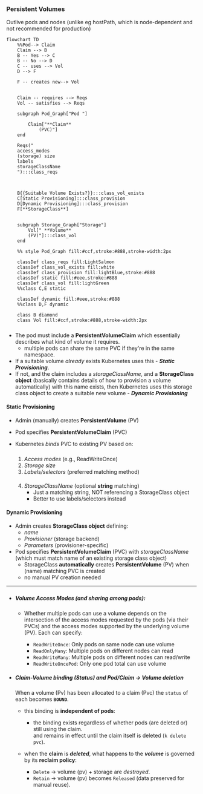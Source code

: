 ### Persistent Volumes
Outlive pods and nodes (unlike eg hostPath, which is node-dependent and not recommended for production)


```mermaid
flowchart TD
    %%Pod--> Claim
    Claim --> B
    B -- Yes --> C
    B -- No --> D
    C -- uses --> Vol
    D --> F
 
    F -- creates new--> Vol


    Claim -- requires --> Reqs
    Vol -- satisfies --> Reqs

    subgraph Pod_Graph["Pod "]
       
        Claim["**Claim**
            (PVC)"]
    end

    Reqs(" 
    access_modes
    (storage) size
    labels
    storageClassName
    "):::class_reqs
 

    
    B{{Suitable Volume Exists?}}:::class_vol_exists
    C[Static Provisioning]:::class_provision
    D[Dynamic Provisioning]:::class_provision
    F[**StorageClass**]
  

    subgraph Storage_Graph["Storage"]
        Vol[" **Volume** 
        (PV)"]:::class_vol
    end

    %% style Pod_Graph fill:#ccf,stroke:#888,stroke-width:2px

    classDef class_reqs fill:LightSalmon
    classDef class_vol_exists fill:white
    classDef class_provision fill:lightBlue,stroke:#888
    classDef static fill:#eee,stroke:#888
    classDef class_vol fill:lightGreen
    %%class C,E static

    classDef dynamic fill:#eee,stroke:#888
    %%class D,F dynamic

    class B diamond
    class Vol fill:#ccf,stroke:#888,stroke-width:2px
```



#####
- The pod must include a **PersistentVolumeClaim** which essentially describes what kind of volume it requires.
    - multiple pods can share the same PVC if they're in the same namespace.
- If a suitable volume *already* exists Kubernetes uses this - **_Static Provisioning_**.
- If not, and the claim includes a *storageClassName*, and a **StorageClass object** (basically contains details of how to provision a volume automatically) with this name exists, then Kubernetes uses this storage class object to create a suitable new volume - **_Dynamic Provisioning_** 

#### Static Provisioning
- Admin (manually) creates **PersistentVolume** (PV)
- Pod specifies **PersistentVolumeClaim** (PVC)
- Kubernetes _binds_ PVC to existing PV based on:

    #####
    1. *Access modes* (e.g., ReadWriteOnce)
    2. *Storage size*
    3. *Labels/selectors* (preferred matching method)

    ####
    4. *StorageClassName* (optional **string** matching)
        - Just a matching string, NOT referencing a StorageClass object
        - Better to use labels/selectors instead

#### Dynamic Provisioning
- Admin creates **StorageClass object** defining:
    - _name_
    - *Provisioner* (storage backend)
    - *Parameters* (provisioner-specific)
- Pod specifies **PersistentVolumeClaim** (PVC) with *storageClassName*
     (which must match name of an  existing storage class object)
    - StorageClass **automatically** creates **PersistentVolume** (PV) when (name) matching PVC is created
    - no manual PV creation needed

--- 
###
- ##### Volume Access Modes (and sharing among pods):
    - Whether multiple pods can use a volume depends on the intersection of the access modes requested by the pods (via their PVCs) and the access modes supported by the underlying volume (PV). Each can specify:

        - `ReadWriteOnce`: Only pods on same node can use volume
        - `ReadOnlyMany`: Multiple pods on different nodes can read
        - `ReadWriteMany`: Multiple pods on different nodes can read/write
        - `ReadWriteOncePod`: Only one pod total can use volume

- ##### Claim-Volume binding (Status) and Pod/Claim -> Volume deletion

    When a volume (Pv) has been allocated to a claim (Pvc) the `status` of each   becomes **`BOUND`**.
    - this binding is **independent of pods**:  
        - the binding exists regardless of whether pods (are deleted or) still using the claim.  
    and remains in effect until the claim itself is deleted (`k delete pvc`).

    - when the **claim** is **_deleted_**, what happens to the **_volume_** is governed by its **reclaim policy**:
        - `Delete` → volume (pv) + storage are _destroyed_.  
        - `Retain` → volume (pv) becomes `Released` (data preserved for manual reuse).  


